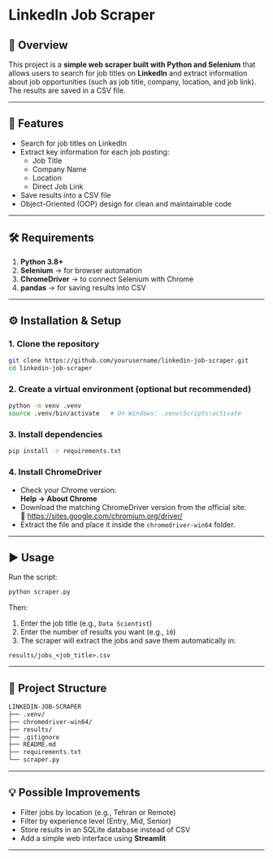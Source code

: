 # LinkedIn Job Scraper

## 📄 Overview
This project is a **simple web scraper built with Python and Selenium** that allows users to search for job titles on **LinkedIn** and extract information about job opportunities (such as job title, company, location, and job link).  
The results are saved in a CSV file.

---

## 🦋 Features
- Search for job titles on LinkedIn  
- Extract key information for each job posting:
  - Job Title  
  - Company Name  
  - Location  
  - Direct Job Link  
- Save results into a CSV file  
- Object-Oriented (OOP) design for clean and maintainable code  

---

## 🛠 Requirements
1. **Python 3.8+**  
2. **Selenium** → for browser automation  
3. **ChromeDriver** → to connect Selenium with Chrome  
4. **pandas** → for saving results into CSV  

---

## ⚙️ Installation & Setup

### 1. Clone the repository
```bash
git clone https://github.com/yourusername/linkedin-job-scraper.git
cd linkedin-job-scraper
```

### 2. Create a virtual environment (optional but recommended)
```bash
python -m venv .venv
source .venv/bin/activate   # On Windows: .venv\Scripts\activate
```

### 3. Install dependencies
```bash
pip install -r requirements.txt
```

### 4. Install ChromeDriver
- Check your Chrome version:  
  **Help → About Chrome**  
- Download the matching ChromeDriver version from the official site:  
  🔗 https://sites.google.com/chromium.org/driver/  
- Extract the file and place it inside the `chromedriver-win64` folder.

---

## ▶ Usage
Run the script:
```bash
python scraper.py
```

Then:  
1. Enter the job title (e.g., `Data Scientist`)  
2. Enter the number of results you want (e.g., `10`)  
3. The scraper will extract the jobs and save them automatically in:  

```
results/jobs_<job_title>.csv
```

---

## 📂 Project Structure
```bash
LINKEDIN-JOB-SCRAPER
├── .venv/                  
├── chromedriver-win64/    
├── results/                
├── .gitignore
├── README.md            
├── requirements.txt        
└── scraper.py       
```

---

## 💡 Possible Improvements
- Filter jobs by location (e.g., Tehran or Remote)  
- Filter by experience level (Entry, Mid, Senior)  
- Store results in an SQLite database instead of CSV  
- Add a simple web interface using **Streamlit**  

---

